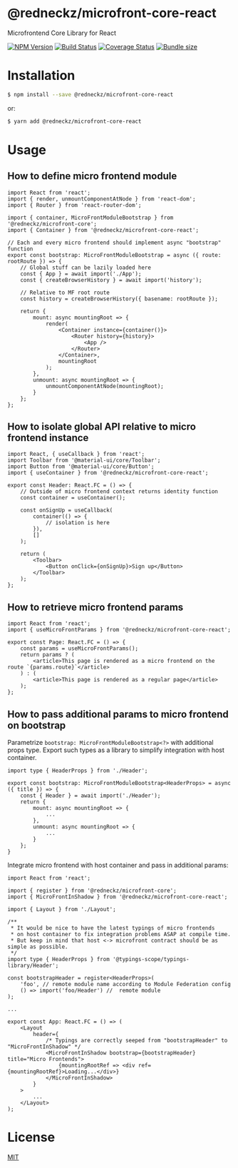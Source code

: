 # @redneckz/microfront-core-react

Microfrontend Core Library for React

[![NPM Version][npm-image]][npm-url]
[![Build Status][build-image]][build-url]
[![Coverage Status][coverage-image]][coverage-url]
[![Bundle size][bundlephobia-image]][bundlephobia-url]

# Installation

```bash
$ npm install --save @redneckz/microfront-core-react
```

or:

```bash
$ yarn add @redneckz/microfront-core-react
```

# Usage

## How to define micro frontend module

```tsx
import React from 'react';
import { render, unmountComponentAtNode } from 'react-dom';
import { Router } from 'react-router-dom';

import { container, MicroFrontModuleBootstrap } from '@redneckz/microfront-core';
import { Container } from '@redneckz/microfront-core-react';

// Each and every micro frontend should implement async "bootstrap" function
export const bootstrap: MicroFrontModuleBootstrap = async ({ route: rootRoute }) => {
    // Global stuff can be lazily loaded here
    const { App } = await import('./App');
    const { createBrowserHistory } = await import('history');

    // Relative to MF root route
    const history = createBrowserHistory({ basename: rootRoute });

    return {
        mount: async mountingRoot => {
            render(
                <Container instance={container()}>
                    <Router history={history}>
                        <App />
                    </Router>
                </Container>,
                mountingRoot
            );
        },
        unmount: async mountingRoot => {
            unmountComponentAtNode(mountingRoot);
        }
    };
};
```

## How to isolate global API relative to micro frontend instance

```tsx
import React, { useCallback } from 'react';
import Toolbar from '@material-ui/core/Toolbar';
import Button from '@material-ui/core/Button';
import { useContainer } from '@redneckz/microfront-core-react';

export const Header: React.FC = () => {
    // Outside of micro frontend context returns identity function
    const container = useContainer();

    const onSignUp = useCallback(
        container(() => {
            // isolation is here
        }),
        []
    );

    return (
        <Toolbar>
            <Button onClick={onSignUp}>Sign up</Button>
        </Toolbar>
    );
};
```

## How to retrieve micro frontend params

```tsx
import React from 'react';
import { useMicroFrontParams } from '@redneckz/microfront-core-react';

export const Page: React.FC = () => {
    const params = useMicroFrontParams();
    return params ? (
        <article>This page is rendered as a micro frontend on the route `{params.route}`</article>
    ) : (
        <article>This page is rendered as a regular page</article>
    );
};
```

## How to pass additional params to micro frontend on bootstrap

Parametrize `bootstrap: MicroFrontModuleBootstrap<?>` with additional props type.
Export such types as a library to simplify integration with host container.

```tsx
import type { HeaderProps } from './Header';

export const bootstrap: MicroFrontModuleBootstrap<HeaderProps> = async ({ title }) => {
    const { Header } = await import('./Header');
    return {
        mount: async mountingRoot => {
            ...
        },
        unmount: async mountingRoot => {
            ...
        }
    };
}
```

Integrate micro frontend with host container and pass in additional params:

```tsx
import React from 'react';

import { register } from '@redneckz/microfront-core';
import { MicroFrontInShadow } from '@redneckz/microfront-core-react';

import { Layout } from './Layout';

/**
 * It would be nice to have the latest typings of micro frontends
 * on host container to fix integration problems ASAP at compile time.
 * But keep in mind that host <-> microfront contract should be as simple as possible.
 */
import type { HeaderProps } from '@typings-scope/typings-library/Header';

const bootstrapHeader = register<HeaderProps>(
    'foo', // remote module name according to Module Federation config
    () => import('foo/Header') //  remote module
);

...

export const App: React.FC = () => (
    <Layout
        header={
            /* Typings are correctly seeped from "bootstrapHeader" to "MicroFrontInShadow" */
            <MicroFrontInShadow bootstrap={bootstrapHeader} title="Micro Frontends">
                {mountingRootRef => <div ref={mountingRootRef}>Loading...</div>}
            </MicroFrontInShadow>
        }
    >
        ...
    </Layout>
);
```

# License

[MIT](http://vjpr.mit-license.org)

[npm-image]: https://badge.fury.io/js/%40redneckz%2Fmicrofront-core.svg
[npm-url]: https://www.npmjs.com/package/%40redneckz%2Fmicrofront-core
[build-image]: https://cloud.drone.io/api/badges/redneckz/microfront-core/status.svg
[build-url]: https://cloud.drone.io/redneckz/microfront-core
[coverage-image]: https://codecov.io/gh/redneckz/microfront-core/branch/main/graph/badge.svg?token=WMWRVVHT0C
[coverage-url]: https://codecov.io/gh/redneckz/microfront-core
[bundlephobia-image]: https://badgen.net/bundlephobia/min/@redneckz/microfront-core
[bundlephobia-url]: https://bundlephobia.com/result?p=@redneckz/microfront-core
